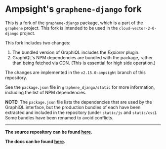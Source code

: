 # Ampsight's `graphene-django` fork

This is a fork of the `graphene-django` package, which is a part of the `graphene` project. This fork is intended to be used in the `cloud-vector-2-0-django` project.

This fork includes two changes:

1. The bundled version of GraphiQL includes the _Explorer_ plugin.
2. GraphiQL's NPM dependencies are bundled with the package, rather than being fetched via CDN. (This is essential for high side operation.)

The changes are implemented in the `v2.15.0-ampsight` branch of this repository.

See the `package.json` file in `graphene_django/static` for more information, including the list of NPM dependencies.

**NOTE:** The `package.json` file lists the dependencies that are used by the GraphiQL interface, but the production bundles of each have been extracted and included in the repository (under `static/js` and `static/css`). Some bundles have been renamed to avoid conflicts.

---

**The source repository can be found [here](https://github.com/graphql-python/graphene).**

**The docs can be found [here](https://docs.graphene-python.org/projects/django/en/latest/).**
